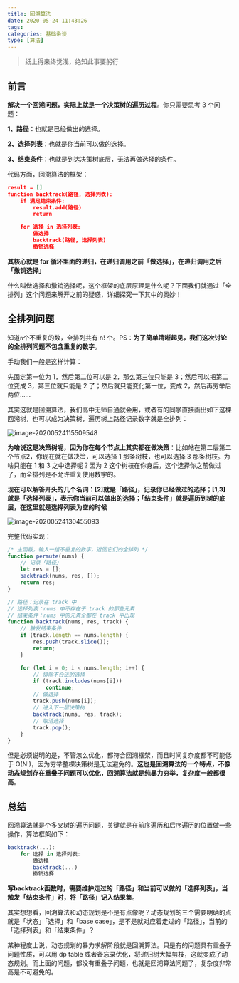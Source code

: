 ```yaml
---
title: 回溯算法
date: 2020-05-24 11:43:26
tags:
categories: 基础杂谈
type: [算法]
---
```


> 纸上得来终觉浅，绝知此事要躬行

## 前言

**解决一个回溯问题，实际上就是一个决策树的遍历过程**。你只需要思考 3 个问题：

**1、路径**：也就是已经做出的选择。

**2、选择列表**：也就是你当前可以做的选择。

**3、结束条件**：也就是到达决策树底层，无法再做选择的条件。

代码方面，回溯算法的框架：

```json
result = []
function backtrack(路径, 选择列表):
    if 满足结束条件:
        result.add(路径)
        return

    for 选择 in 选择列表:
        做选择
        backtrack(路径, 选择列表)
        撤销选择
```

**其核心就是 for 循环里面的递归，在递归调用之前「做选择」，在递归调用之后「撤销选择」**

什么叫做选择和撤销选择呢，这个框架的底层原理是什么呢？下面我们就通过「全排列」这个问题来解开之前的疑惑，详细探究一下其中的奥妙！

<!--more-->

## 全排列问题

知道`n`个不重复的数，全排列共有 n! 个。PS：**为了简单清晰起见，我们这次讨论的全排列问题不包含重复的数字**。

手动我们一般是这样计算：

先固定第一位为 1，然后第二位可以是 2，那么第三位只能是 3；然后可以把第二位变成 3，第三位就只能是 2 了；然后就只能变化第一位，变成 2，然后再穷举后两位……

其实这就是回溯算法，我们高中无师自通就会用，或者有的同学直接画出如下这棵回溯树，也可以成为决策树，遍历树上路径记录数字就是全排列：

![image-20200524115509548](https://tva1.sinaimg.cn/large/007S8ZIlly1gf3eq7jl3dj30wa0icdwv.jpg)

**为啥说这是决策树呢，因为你在每个节点上其实都在做决策**：比如站在第二层第二个节点2，你现在就在做决策，可以选择 1 那条树枝，也可以选择 3 那条树枝。为啥只能在 1 和 3 之中选择呢？因为 2 这个树枝在你身后，这个选择你之前做过了，而全排列是不允许重复使用数字的。

**现在可以解答开头的几个名词：[2]就是「路径」，记录你已经做过的选择；[1,3]就是「选择列表」，表示你当前可以做出的选择；「结束条件」就是遍历到树的底层，在这里就是选择列表为空的时候**

![image-20200524130455093](https://tva1.sinaimg.cn/large/007S8ZIlly1gf3ghvm73dj30vw0jiqnb.jpg)

完整代码实现：

```js
/* 主函数，输入一组不重复的数字，返回它们的全排列 */
function permute(nums) {
    // 记录「路径」
    let res = [];
    backtrack(nums, res, []);
    return res;
}

// 路径：记录在 track 中
// 选择列表：nums 中不存在于 track 的那些元素
// 结束条件：nums 中的元素全都在 track 中出现
function backtrack(nums, res, track) {
    // 触发结束条件
    if (track.length == nums.length) {
        res.push(track.slice());
        return;
    }

    for (let i = 0; i < nums.length; i++) {
        // 排除不合法的选择
        if (track.includes(nums[i]))
            continue;
        // 做选择
        track.push(nums[i]);
        // 进入下一层决策树
        backtrack(nums, res, track);
        // 取消选择
        track.pop();
    }
}
```

但是必须说明的是，不管怎么优化，都符合回溯框架，而且时间复杂度都不可能低于 O(N!)，因为穷举整棵决策树是无法避免的。**这也是回溯算法的一个特点，不像动态规划存在重叠子问题可以优化，回溯算法就是纯暴力穷举，复杂度一般都很高**。

## 总结

回溯算法就是个多叉树的遍历问题，关键就是在前序遍历和后序遍历的位置做一些操作，算法框架如下：

```js
backtrack(...):
    for 选择 in 选择列表:
        做选择
        backtrack(...)
        撤销选择
```

**写backtrack函数时，需要维护走过的「路径」和当前可以做的「选择列表」，当触发「结束条件」时，将「路径」记入结果集**。

其实想想看，回溯算法和动态规划是不是有点像呢？动态规划的三个需要明确的点就是「状态」「选择」和「base case」，是不是就对应着走过的「路径」，当前的「选择列表」和「结束条件」？

某种程度上说，动态规划的暴力求解阶段就是回溯算法。只是有的问题具有重叠子问题性质，可以用 dp table 或者备忘录优化，将递归树大幅剪枝，这就变成了动态规划。而上面的问题，都没有重叠子问题，也就是回溯算法问题了，复杂度非常高是不可避免的。